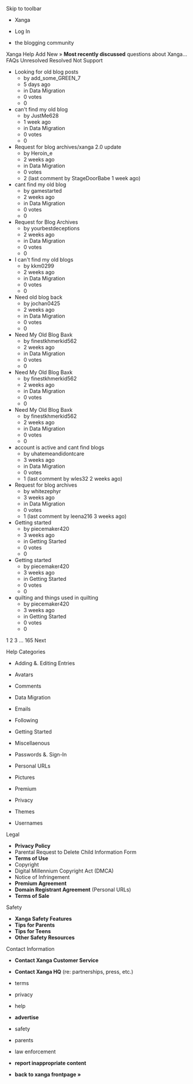 Skip to toolbar

*   Xanga

*   Log In

*   the blogging community

Xanga Help Add New » **Most recently discussed** questions about Xanga… FAQs Unresolved Resolved Not Support

*   Looking for old blog posts
    *   by add\_some\_GREEN\_7
    *   5 days ago
    *   in Data Migration
    *   0 votes
    *   0
*   can't find my old blog
    *   by JustMe628
    *   1 week ago
    *   in Data Migration
    *   0 votes
    *   0
*   Request for blog archives/xanga 2.0 update
    *   by Heroin\_e
    *   2 weeks ago
    *   in Data Migration
    *   0 votes
    *   2 (last comment by StageDoorBabe 1 week ago)
*   cant find my old blog
    *   by gamestarted
    *   2 weeks ago
    *   in Data Migration
    *   0 votes
    *   0
*   Request for Blog Archives
    *   by yourbestdeceptions
    *   2 weeks ago
    *   in Data Migration
    *   0 votes
    *   0
*   I can't find my old blogs
    *   by kkm0299
    *   2 weeks ago
    *   in Data Migration
    *   0 votes
    *   0
*   Need old blog back
    *   by jochan0425
    *   2 weeks ago
    *   in Data Migration
    *   0 votes
    *   0
*   Need My Old Blog Baxk
    *   by finestkhmerkid562
    *   2 weeks ago
    *   in Data Migration
    *   0 votes
    *   0
*   Need My Old Blog Baxk
    *   by finestkhmerkid562
    *   2 weeks ago
    *   in Data Migration
    *   0 votes
    *   0
*   Need My Old Blog Baxk
    *   by finestkhmerkid562
    *   2 weeks ago
    *   in Data Migration
    *   0 votes
    *   0
*   account is active and cant find blogs
    *   by uhatemeandidontcare
    *   3 weeks ago
    *   in Data Migration
    *   0 votes
    *   1 (last comment by wles32 2 weeks ago)
*   Request for blog archives
    *   by whitezephyr
    *   3 weeks ago
    *   in Data Migration
    *   0 votes
    *   1 (last comment by leena216 3 weeks ago)
*   Getting started
    *   by piecemaker420
    *   3 weeks ago
    *   in Getting Started
    *   0 votes
    *   0
*   Getting started
    *   by piecemaker420
    *   3 weeks ago
    *   in Getting Started
    *   0 votes
    *   0
*   quilting and things used in quilting
    *   by piecemaker420
    *   3 weeks ago
    *   in Getting Started
    *   0 votes
    *   0

1 2 3 ... 165 Next

Help Categories

*   Adding &. Editing Entries
*   Avatars
*   Comments
*   Data Migration
*   Emails
*   Following
*   Getting Started
*   Miscellaenous

*   Passwords &. Sign-In
*   Personal URLs
*   Pictures
*   Premium
*   Privacy
*   Themes
*   Usernames

Legal

*   **Privacy Policy**
*   Parental Request to Delete Child Information Form
*   **Terms of Use**
*   Copyright
*   Digital Millennium Copyright Act (DMCA)
*   Notice of Infringement
*   **Premium Agreement**
*   **Domain Registrant Agreement** (Personal URLs)
*   **Terms of Sale**

Safety

*   **Xanga Safety Features**
*   **Tips for Parents**
*   **Tips for Teens**
*   **Other Safety Resources**

Contact Information

*   **Contact Xanga Customer Service**
*   **Contact Xanga HQ** (re: partnerships, press, etc.)

*   terms
*   privacy
*   help
*   **advertise**

*   safety
*   parents
*   law enforcement
*   **report inappropriate content**

*   **back to xanga frontpage »**